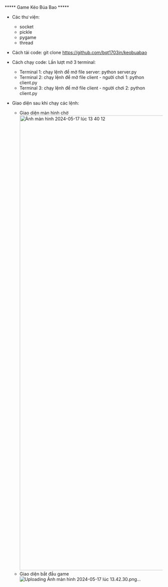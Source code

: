 ***** Game Kéo Búa Bao *****
* Các thư viện:
  - socket
  - pickle
  - pygame
  - thread
* Cách tải code:
  git clone https://github.com/bqt1703in/keobuabao
* Cách chạy code:
  Lần lượt mở 3 terminal:
  + Terminal 1: chạy lệnh để mở file server: python server.py
  + Terminal 2: chạy lệnh để mở file client - người chơi 1: python client.py
  + Terminal 3: chạy lệnh để mở file client - người chơi 2: python client.py

* Giao diện sau khi chạy các lệnh:
  - Giao diện màn hình chờ  <img width="1448" alt="Ảnh màn hình 2024-05-17 lúc 13 40 12" src="https://github.com/bqt1703in/keobuabao/assets/132136933/b10eacab-647a-4d34-b598-83e519872f33">
  - Giao diện bắt đầu game ![Uploading Ảnh màn hình 2024-05-17 lúc 13.42.30.png…]()
